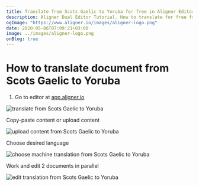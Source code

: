 ```yaml
---
title: Translate from Scots Gaelic to Yoruba for free in Aligner Editor
description: Aligner Dual Editor Tutorial. How to translate for free from Scots Gaelic to Yoruba. Aligner is multilingual document management platform. 
ogImage: "https://www.aligner.io/images/aligner-logo.png"
date: 2020-05-06T07:09:21+03:00
image: ../images/aligner-logo.png
onBlog: true
---
```


# How to translate document from Scots Gaelic to Yoruba

1. Go to editor at [app.aligner.io](https://app.aligner.io "Aligner App web page")

![translate from Scots Gaelic to Yoruba](../aligner-blank-editor.png "translate from Scots Gaelic to Yoruba")

Copy-paste content or upload content

![upload content from Scots Gaelic to Yoruba](../aligner-uploaded-document.png "upload content from Scots Gaelic to Yoruba")

Choose desired language

![choose machine translation from Scots Gaelic to Yoruba](../aligner-language-dropdown.png "choose machine translation from Scots Gaelic to Yoruba")

Work and edit 2 documents in parallel

![edit translation from Scots Gaelic to Yoruba](../aligner-double-sitded-editor.png "edit translation from Scots Gaelic to Yoruba")

